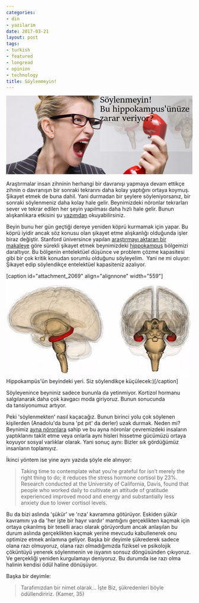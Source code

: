 ```yaml
---
categories:
- din
- yazilarim
date: 2017-03-21
layout: post
tags:
- turkish
- featured
- longread
- opinion
- technology
title: Söylenmeyin!
---
```


![soylenmeyin](/images/soylenmeyin.png)

Araştırmalar insan zihninin herhangi bir davranışı yapmaya devam ettikçe zihnin o davranışın bir sonraki tekrarını daha kolay yaptığını ortaya koymuş. Şikayet etmek de buna dahil. Yani durmadan bir şeylere söyleniyorsanız, bir sonraki söylenmeniz daha kolay hale gelir. Beynimizdeki nöronlar tekrarları sever ve tekrar edilen her şeyin yapılması daha hızlı hale gelir. Bunun alışkanlıkara etkisini şu [yazımdan](https://suatatan.wordpress.com/2016/05/24/the-power-of-habits-aliskanliklarin-gucu-artik/) okuyabilirsiniz.

Beyin bunu her gün geçtiği dereye yeniden köprü kurmamak için yapar. Bu köprü iyidir ancak söz konusu olan şikayet etme alışkanlığı olduğunda işler biraz değiştir. Stanford üniversince yapılan [araştırmayı aktaran bir makaleye](https://getpocket.com/a/read/1491782414) göre sürekli şikayet etmek beynimizdeki [hippokampus](https://tr.wikipedia.org/wiki/Hipokampus) bölgemizi daraltıyor. Bu bölgenin entelektüel düşünce ve problem çözme kapasitesi gibi bir çok kritik konudan sorumlu olduğunu söyleyelim.  Yani ne mi oluyor: Şikayet edip söylendikçe entelektüel kapasiteniz azalıyor.

\[caption id="attachment\_2069" align="alignnone" width="559"\]![Hippocampus_Life-Science-Databases](/images/hippocampus_life-science-databases.jpg) Hippokampüs'ün beyindeki yeri. Siz söylendikçe küçülecek:)\[/caption\]

Söyleyenince beyniniz sadece bununla da yetinmiyor. Kortizol hormanu salgılanarak daha çok kavgacı moda giriyoruz. Bunun sonucunda da tansiyonumuz artıyor.

Peki 'söylenmekten' nasıl kaçacağız. Bunun birinci yolu çok söylenen kişilerden (Anadolu'da buna 'pıt pıt' da derler) uzak durmak. Neden mi? Beynimiz [ayna nöronlara](https://tr.wikipedia.org/wiki/Ayna_n%C3%B6ron) sahip ve bu ayna nöronlar çevremizdeki insaların yaptıklarını taklit etme veya onlarla aynı hisleri hissetme gücümüzü ortaya koyuyor sosyal varlıklar olarak. Yani sonuç aynı: Bizler sık gördüğümüz insanların toplamıyız.

İkinci yöntem ise yine aynı yazıda şöyle ele alınıyor:

> Taking time to contemplate what you’re grateful for isn’t merely the right thing to do; it reduces the stress hormone cortisol by 23%. Research conducted at the University of California, Davis, found that people who worked daily to cultivate an attitude of gratitude experienced improved mood and energy and substantially less anxiety due to lower cortisol levels.

Bu da bizi aslında 'şükür' ve 'rıza' kavramına götürüyor. Eskiden şükür kavramını ya da 'her işte bir hayır vardır' mantığını gerçeklikten kaçmak için ortaya çıkarılmış bir teselli aracı olarak görüyordum ancak anlaşılan bu durum aslında gerçeklikten kaçmak yerine mevcudu kabullenerek onu optimize etmek anlamına geliyor. Başka bir deyimle şükrederek sadece olana razı olmuyoruz, olana razı olmadığımızda fiziksel ve psikolojik çöküntüyü yenerek söylenmenin ve isyanın sonsuz döngüsünden çıkıyoruz. Ve gerçekliği yeniden kurgulamayı deniyoruz. Bu durumda ise razı olma halinin kendisi ödül haline dönüşüyor.

Başka bir deyimle:

> Tarafımızdan bir nimet olarak... İşte Biz, şükredenleri böyle ödüllendiririz. (Kamer, 35)
